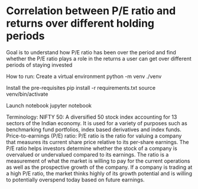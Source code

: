 # Correlation between P/E ratio and returns over different holding periods

Goal is to understand how P/E ratio has been over the period and find whether the P/E ratio plays a role in the returns a user can get over different periods of staying invested

How to run:
Create a virtual environment
python -m venv ./venv

Install the pre-requisites
pip install -r requirements.txt
source venv/bin/activate

Launch notebook
jupyter notebook


Terminology:
NIFTY 50:
A diversified 50 stock index accounting for 13 sectors of the Indian economy. It is used for a variety of purposes such as benchmarking fund portfolios, index based derivatives and index funds.
Price-to-earnings (P/E) ratio:
P/E ratio is the ratio for valuing a company that measures its current share price relative to its per-share earnings. The P/E ratio helps investors determine whether the stock of a company is overvalued or undervalued compared to its earnings. The ratio is a measurement of what the market is willing to pay for the current operations as well as the prospective growth of the company. If a company is trading at a high P/E ratio, the market thinks highly of its growth potential and is willing to potentially overspend today based on future earnings.
